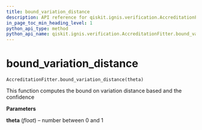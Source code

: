 ```yaml
---
title: bound_variation_distance
description: API reference for qiskit.ignis.verification.AccreditationFitter.bound_variation_distance
in_page_toc_min_heading_level: 1
python_api_type: method
python_api_name: qiskit.ignis.verification.AccreditationFitter.bound_variation_distance
---
```


# bound\_variation\_distance

<span id="qiskit.ignis.verification.AccreditationFitter.bound_variation_distance" />

`AccreditationFitter.bound_variation_distance(theta)`

This function computes the bound on variation distance based and the confidence

**Parameters**

**theta** (*float*) – number between 0 and 1

